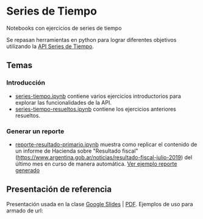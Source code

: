 # Series de Tiempo
Notebooks con ejercicios de series de tiempo


Se repasan herramientas en python para lograr diferentes objetivos utilizando la [API Series de Tiempo](https://apis.datos.gob.ar/series).

## Temas

### Introducción

* [series-tiempo.ipynb](https://github.com/datosgobar/analisis-datos-python/blob/master/Series-de-Tiempo/series-tiempo.ipynb) contiene varios ejercicios introductorios para explorar las funcionalidades de la API.
* [series-tiempo-resueltos.ipynb](https://github.com/datosgobar/analisis-datos-python/blob/master/Series-de-Tiempo/series-tiempo-resueltos.ipynb) contiene los ejercicios anteriores resueltos.

### Generar un reporte

* [reporte-resultado-primario.ipynb](https://github.com/datosgobar/analisis-datos-python/blob/master/Series-de-Tiempo/reporte-resultado-primario.ipynb) muestra como replicar el contenido de un informe de Hacienda sobre "Resultado fiscal" (https://www.argentina.gob.ar/noticias/resultado-fiscal-julio-2019) del último mes en curso de manera automática. [Ver ejemplo reporte generado](https://datosgobar.github.io/analisis-datos-python/Series-de-Tiempo/reportes/resultado-primario.html)

## Presentación de referencia  

Presentación usada en la clase [Google Slides](https://docs.google.com/presentation/d/1-KYHA4Nx7vQF2SKH0J_uDjVFYFZ2RwPoZvSD9EWGKOs) | [PDF](https://docs.google.com/presentation/d/1-KYHA4Nx7vQF2SKH0J_uDjVFYFZ2RwPoZvSD9EWGKOs/export/pdf). Ejemplos de uso para armado de url: 

